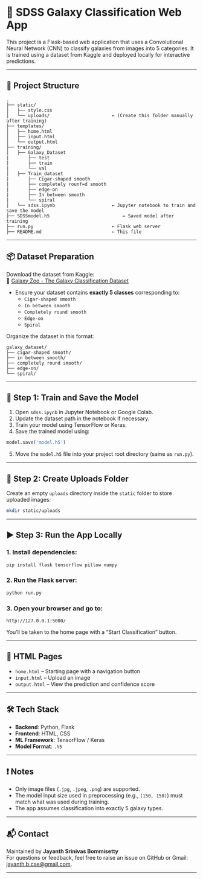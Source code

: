 # 🌌 SDSS Galaxy Classification Web App

This project is a Flask-based web application that uses a Convolutional Neural Network (CNN) to classify galaxies from images into 5 categories. It is trained using a dataset from Kaggle and deployed locally for interactive predictions.

---

## 📁 Project Structure

```
.
├── static/
│   ├── style.css
│   └── uploads/                       ← (Create this folder manually after training)
├── templates/
│   ├── home.html
│   ├── input.html
│   └── output.html
├── training/
│   ├── Galaxy_Dataset
|       ├── test
|       ├── train
|       └── val
│   ├── Train_dataset
|       ├── Cigar-shaped smooth
|       ├── completely rounf=d smooth
|       ├── edge-on
|       ├── In between smooth
|       └── spiral
│   └── sdss.ipynb                     ← Jupyter notebook to train and save the model
├── SDSSmodel.h5                           ← Saved model after training
├── run.py                             ← Flask web server
├── README.md                          ← This file
```

---

## 📦 Dataset Preparation

Download the dataset from Kaggle:  
🔗 [Galaxy Zoo - The Galaxy Classification Dataset](https://www.kaggle.com/datasets)

- Ensure your dataset contains **exactly 5 classes** corresponding to:
  - `Cigar-shaped smooth`
  - `In between smooth`
  - `Completely round smooth`
  - `Edge-on`
  - `Spiral`

Organize the dataset in this format:

```
galaxy_dataset/
├── cigar-shaped smooth/
├── in between smooth/
├── completely round smooth/
├── edge-on/
└── spiral/
```

---

## 🧠 Step 1: Train and Save the Model

1. Open `sdss.ipynb` in Jupyter Notebook or Google Colab.
2. Update the dataset path in the notebook if necessary.
3. Train your model using TensorFlow or Keras.
4. Save the trained model using:

```python
model.save('model.h5')
```

5. Move the `model.h5` file into your project root directory (same as `run.py`).

---

## 📂 Step 2: Create Uploads Folder

Create an empty `uploads` directory inside the `static` folder to store uploaded images:

```bash
mkdir static/uploads
```

---

## ▶️ Step 3: Run the App Locally

### 1. Install dependencies:

```bash
pip install flask tensorflow pillow numpy
```

### 2. Run the Flask server:

```bash
python run.py
```

### 3. Open your browser and go to:

```
http://127.0.0.1:5000/
```

You’ll be taken to the home page with a “Start Classification” button.

---

## 📄 HTML Pages

- `home.html` – Starting page with a navigation button
- `input.html` – Upload an image
- `output.html` – View the prediction and confidence score

---

## 🛠 Tech Stack

- **Backend**: Python, Flask
- **Frontend**: HTML, CSS
- **ML Framework**: TensorFlow / Keras
- **Model Format**: `.h5`

---

## ❗ Notes

- Only image files (`.jpg`, `.jpeg`, `.png`) are supported.
- The model input size used in preprocessing (e.g., `(150, 150)`) must match what was used during training.
- The app assumes classification into exactly 5 galaxy types.

---

## 📬 Contact

Maintained by **Jayanth Srinivas Bommisetty**  
For questions or feedback, feel free to raise an issue on GitHub or Gmail: jayanth.b.cse@gmail.com.

---
